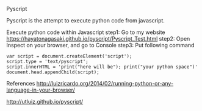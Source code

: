 Pyscript

Pyscript is the attempt to execute python code from javascript. 

Execute python code within Javascript
step1: Go to my website https://hayatonagasaki.github.io/pyscript/Pyscript_Test.html
step2: Open Inspect on your browser, and go to Console
step3: Put following command
```
var script = document.createElement('script');
script.type = 'text/pyscript';
script.innerHTML = 'print("here will be"); print("your python space")'
document.head.appendChild(script);
```


References
http://luizricardo.org/2014/02/running-python-or-any-language-in-your-browser/

http://utluiz.github.io/pyscript/
